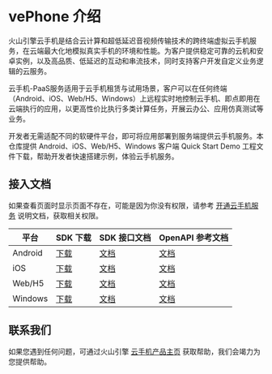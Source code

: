 # vePhone 介绍

火山引擎云手机是结合云计算和超低延迟音视频传输技术的跨终端虚拟云手机服务，在云端最大化地模拟真实手机的环境和性能。为客户提供稳定可靠的云机和安卓实例，以及高品质、低延迟的互动和串流技术，同时支持客户开发自定义业务逻辑的云服务。

云手机-PaaS服务适用于云手机租赁与试用场景，客户可以在任何终端（Android、iOS、Web/H5、Windows）上远程实时地控制云手机、即点即用在云端执行的应用，以更高性价比执行多类计算任务，开展云办公、应用仿真测试等业务。

开发者无需适配不同的软硬件平台，即可将应用部署到服务端提供云手机服务。本仓库提供 Android、iOS、Web/H5、Windows 客户端 Quick Start Demo 工程文件下载，帮助开发者快速搭建示例，体验云手机服务。

## 接入文档

如果查看页面时显示页面不存在，可能是因为你没有权限，请参考 [开通云手机服务](https://www.volcengine.com/docs/6394/75735) 说明文档，获取相关权限。

|**平台** |**SDK 下载** |**SDK 接口文档** |**OpenAPI 参考文档** |
|---|---|---|---|
|Android |[下载]( https://www.volcengine.com/docs/6394/75741) |[文档]( https://www.volcengine.com/docs/6394/75742) |[文档]( https://www.volcengine.com/docs/6394/75747) |
|iOS |[下载]( https://www.volcengine.com/docs/6394/75741) |[文档]( https://www.volcengine.com/docs/6394/75743) |[文档]( https://www.volcengine.com/docs/6394/75747) |
|Web/H5 |[下载]( https://www.volcengine.com/docs/6394/75741) |[文档]( https://www.volcengine.com/docs/6394/75744) |[文档]( https://www.volcengine.com/docs/6394/75747) |
|Windows |[下载]( https://www.volcengine.com/docs/6394/75741) |[文档]( https://www.volcengine.com/docs/6394/1156707) |[文档]( https://www.volcengine.com/docs/6394/75747) |

## 联系我们

如果您遇到任何问题，可通过火山引擎 [云手机产品主页]( https://www.volcengine.com/product/ACEP) 获取帮助，我们会竭力为您提供帮助。
